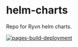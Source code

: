 # helm-charts
Repo for Ryvn helm charts.

[![pages-build-deployment](https://github.com/ryvn-technologies/helm-charts/actions/workflows/pages/pages-build-deployment/badge.svg)](https://github.com/ryvn-technologies/helm-charts/actions/workflows/pages/pages-build-deployment)
